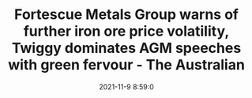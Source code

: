 ---
"title": "Fortescue Metals Group warns of further iron ore price volatility, Twiggy dominates AGM speeches with green fervour - The Australian"
"date": "2021-11-9 8:59:0"
"feed_name": "GOOGLENEWSMINING"
"feed_website": "https://news.google.com/search?q=mining%2Bincident&hl=en-US&gl=US&ceid=US:en"
"feed_rss": "https://news.google.com/rss/search?q=mining%2Bincident&hl=en-US&gl=US&ceid=US:en"
"link": "https://www.theaustralian.com.au/news/latest-news/fortescue-metals-group-warns-of-further-iron-ore-price-volatility-twiggy-dominates-agm-speeches-with-green-fervour/news-story/a767d016f8d09eae586b5cce7eeb868e"
"source": "{'href': 'https://www.theaustralian.com.au', 'title': 'The Australian'}"
"file": "_posts/2021-1-1-8481cb81a4bdaa0895e762b765619a43ef6f599a.md"
"accident": "0"
"drilling": "0"
"dead": "0"
"injured": "0"
"arrested": "0"
"place": "unknown place"
"where": "unknown site"
"causes": "unknown"
"place_uri": "unknown place"
---